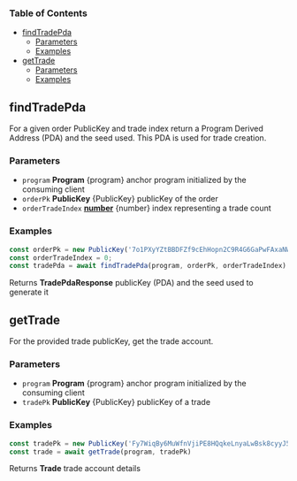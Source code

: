 <!-- Generated by documentation.js. Update this documentation by updating the source code. -->

### Table of Contents

*   [findTradePda][1]
    *   [Parameters][2]
    *   [Examples][3]
*   [getTrade][4]
    *   [Parameters][5]
    *   [Examples][6]

## findTradePda

For a given order PublicKey and trade index return a Program Derived Address (PDA) and the seed used. This PDA is used for trade creation.

### Parameters

*   `program` **Program** {program} anchor program initialized by the consuming client
*   `orderPk` **PublicKey** {PublicKey} publicKey of the order
*   `orderTradeIndex` **[number][7]** {number} index representing a trade count

### Examples

```javascript
const orderPk = new PublicKey('7o1PXyYZtBBDFZf9cEhHopn2C9R4G6GaPwFAxaNWM33D')
const orderTradeIndex = 0;
const tradePda = await findTradePda(program, orderPk, orderTradeIndex)
```

Returns **TradePdaResponse** publicKey (PDA) and the seed used to generate it

## getTrade

For the provided trade publicKey, get the trade account.

### Parameters

*   `program` **Program** {program} anchor program initialized by the consuming client
*   `tradePk` **PublicKey** {PublicKey} publicKey of a trade

### Examples

```javascript
const tradePk = new PublicKey('Fy7WiqBy6MuWfnVjiPE8HQqkeLnyaLwBsk8cyyJ5WD8X')
const trade = await getTrade(program, tradePk)
```

Returns **Trade** trade account details

[1]: #findtradepda

[2]: #parameters

[3]: #examples

[4]: #gettrade

[5]: #parameters-1

[6]: #examples-1

[7]: https://developer.mozilla.org/docs/Web/JavaScript/Reference/Global_Objects/Number
